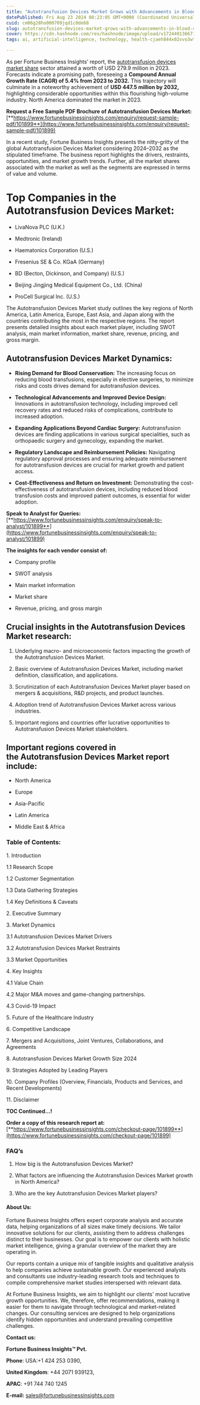 ```yaml
---
title: "Autotransfusion Devices Market Grows with Advancements in Blood Conservation Techniques"
datePublished: Fri Aug 23 2024 08:23:05 GMT+0000 (Coordinated Universal Time)
cuid: cm06g28ho000709jqd1c0de68
slug: autotransfusion-devices-market-grows-with-advancements-in-blood-conservation-techniques
cover: https://cdn.hashnode.com/res/hashnode/image/upload/v1724401366716/14c5b1a0-1bf8-4ecf-a223-2576a13be009.png
tags: ai, artificial-intelligence, technology, health-cjaeh844x02vvo3wtj5r2s75q, healthcare

---
```


As per Fortune Business Insights’ report, the [autotransfusion devices market share](https://www.fortunebusinessinsights.com/industry-reports/autotransfusion-devices-market-101899) sector attained a worth of USD 279.9 million in 2023. Forecasts indicate a promising path, foreseeing a **Compound Annual Growth Rate (CAGR) of 5.4% from 2023 to 2032.** This trajectory will culminate in a noteworthy achievement of **USD 447.5 million by 2032,** highlighting considerable opportunities within this flourishing high-volume industry. North America dominated the market in 2023.

**Request a Free Sample PDF Brochure of Autotransfusion Devices Market:** [**https://www.fortunebusinessinsights.com/enquiry/request-sample-pdf/101899**](https://www.fortunebusinessinsights.com/enquiry/request-sample-pdf/101899)

In a recent study, Fortune Business Insights presents the nitty-gritty of the global Autotransfusion Devices Market considering 2024–2032 as the stipulated timeframe. The business report highlights the drivers, restraints, opportunities, and market growth trends. Further, all the market shares associated with the market as well as the segments are expressed in terms of value and volume.

# **Top Companies in the Autotransfusion Devices Market:**

* LivaNova PLC (U.K.)
    
* Medtronic (Ireland)
    
* Haematonics Corporation (U.S.)
    
* Fresenius SE & Co. KGaA (Germany)
    
* BD (Becton, Dickinson, and Company) (U.S.)
    
* Beijing Jingjing Medical Equipment Co., Ltd. (China)
    
* ProCell Surgical Inc. (U.S.)
    

The Autotransfusion Devices Market study outlines the key regions of North America, Latin America, Europe, East Asia, and Japan along with the countries contributing the most in the respective regions. The report presents detailed insights about each market player, including SWOT analysis, main market information, market share, revenue, pricing, and gross margin.

## Autotransfusion Devices Market **Dynamics**:

* **Rising Demand for Blood Conservation:** The increasing focus on reducing blood transfusions, especially in elective surgeries, to minimize risks and costs drives demand for autotransfusion devices.
    
* **Technological Advancements and Improved Device Design:** Innovations in autotransfusion technology, including improved cell recovery rates and reduced risks of complications, contribute to increased adoption.
    
* **Expanding Applications Beyond Cardiac Surgery:** Autotransfusion devices are finding applications in various surgical specialities, such as orthopaedic surgery and gynecology, expanding the market.
    
* **Regulatory Landscape and Reimbursement Policies:** Navigating regulatory approval processes and ensuring adequate reimbursement for autotransfusion devices are crucial for market growth and patient access.
    
* **Cost-Effectiveness and Return on Investment:** Demonstrating the cost-effectiveness of autotransfusion devices, including reduced blood transfusion costs and improved patient outcomes, is essential for wider adoption.
    

**Speak to Analyst for Queries:** [**https://www.fortunebusinessinsights.com/enquiry/speak-to-analyst/101899**](https://www.fortunebusinessinsights.com/enquiry/speak-to-analyst/101899)

**The insights for each vendor consist of:**

* Company profile
    
* SWOT analysis
    
* Main market information
    
* Market share
    
* Revenue, pricing, and gross margin
    

## **Crucial insights in the Autotransfusion Devices Market research:**

1. Underlying macro- and microeconomic factors impacting the growth of the Autotransfusion Devices Market.
    
2. Basic overview of Autotransfusion Devices Market, including market definition, classification, and applications.
    
3. Scrutinization of each Autotransfusion Devices Market player based on mergers & acquisitions, R&D projects, and product launches.
    
4. Adoption trend of Autotransfusion Devices Market across various industries.
    
5. Important regions and countries offer lucrative opportunities to Autotransfusion Devices Market stakeholders.
    

## **Important regions covered in the Autotransfusion Devices Market report include:**

* North America
    
* Europe
    
* Asia-Pacific
    
* Latin America
    
* Middle East & Africa
    

### **Table of Contents:**

1\. Introduction

1.1 Research Scope

1.2 Customer Segmentation

1.3 Data Gathering Strategies

1.4 Key Definitions & Caveats

2\. Executive Summary

3\. Market Dynamics

3.1 Autotransfusion Devices Market Drivers

3.2 Autotransfusion Devices Market Restraints

3.3 Market Opportunities

4\. Key Insights

4.1 Value Chain

4.2 Major M&A moves and game-changing partnerships.

4.3 Covid-19 Impact

5\. Future of the Healthcare Industry

6\. Competitive Landscape

7\. Mergers and Acquisitions, Joint Ventures, Collaborations, and Agreements

8\. Autotransfusion Devices Market Growth Size 2024

9\. Strategies Adopted by Leading Players

10\. Company Profiles (Overview, Financials, Products and Services, and Recent Developments)

11\. Disclaimer

**TOC Continued…!**

**Order a copy of this research report at:** [**https://www.fortunebusinessinsights.com/checkout-page/101899**](https://www.fortunebusinessinsights.com/checkout-page/101899)

### **FAQ’s**

1. How big is the Autotransfusion Devices Market?
    
2. What factors are influencing the Autotransfusion Devices Market growth in North America?
    
3. Who are the key Autotransfusion Devices Market players?
    

#### **About Us:**

Fortune Business Insights offers expert corporate analysis and accurate data, helping organizations of all sizes make timely decisions. We tailor innovative solutions for our clients, assisting them to address challenges distinct to their businesses. Our goal is to empower our clients with holistic market intelligence, giving a granular overview of the market they are operating in.

Our reports contain a unique mix of tangible insights and qualitative analysis to help companies achieve sustainable growth. Our experienced analysts and consultants use industry-leading research tools and techniques to compile comprehensive market studies interspersed with relevant data.

At Fortune Business Insights, we aim to highlight our clients' most lucrative growth opportunities. We, therefore, offer recommendations, making it easier for them to navigate through technological and market-related changes. Our consulting services are designed to help organizations identify hidden opportunities and understand prevailing competitive challenges.

**Contact us:**

**Fortune Business Insights™ Pvt.**

**Phone**: USA:+1 424 253 0390,

**United Kingdom**: +44 2071 939123,

**APAC**: +91 744 740 1245

**E-mail:** [sales@fortunebusinessinsights.com](mailto:sales@fortunebusinessinsights.com)
